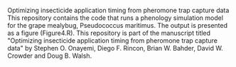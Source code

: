 Optimizing insecticide application timing from pheromone trap capture data
This repository contains the code that runs a phenology simulation model for the grape mealybug, Pseudococcus maritimus. The output is presented as a figure (Figure4.R). This repository is part of the manuscript titled "Optimizing insecticide application timing from pheromone trap capture data" by Stephen O. Onayemi, Diego F. Rincon, Brian W. Bahder, David W. Crowder and Doug B. Walsh.
